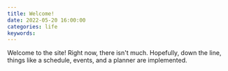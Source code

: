 ```yaml
---
title: Welcome!
date: 2022-05-20 16:00:00
categories: life
keywords:
---
```


Welcome to the site! Right now, there isn't much. Hopefully, down the line, things like a schedule, events, and a planner are implemented.
